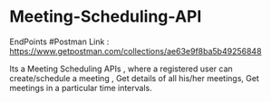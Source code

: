 # Meeting-Scheduling-API

EndPoints
#Postman Link : https://www.getpostman.com/collections/ae63e9f8ba5b49256848

Its a Meeting Scheduling APIs , where a registered user can create/schedule a meeting ,
Get details of all his/her meetings,
Get meetings in a particular time intervals.  
